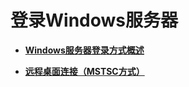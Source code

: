 # 登录Windows服务器<a name="bms_01_0056"></a>

-   **[Windows服务器登录方式概述](Windows服务器登录方式概述.md)**  

-   **[远程桌面连接（MSTSC方式）](远程桌面连接（MSTSC方式）.md)**  


